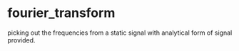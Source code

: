 # fourier_transform
picking out the frequencies from a static signal with analytical form of signal provided.

